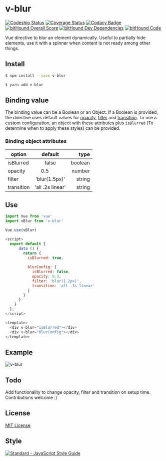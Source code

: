# v-blur

[![Codeship Status](https://img.shields.io/codeship/3a56b780-4639-0135-c530-069e5644f905/master.svg)](https://app.codeship.com/projects/213256)
[![Coverage Status](https://coveralls.io/repos/github/ndelvalle/v-blur/badge.svg?branch=master)](https://coveralls.io/github/ndelvalle/v-blur?branch=master)
[![Codacy Badge](https://api.codacy.com/project/badge/Grade/4b151e093b7e44ffbb660a84381d84ed)](https://www.codacy.com/app/ndelvalle/v-blur?utm_source=github.com&amp;utm_medium=referral&amp;utm_content=ndelvalle/v-blur&amp;utm_campaign=Badge_Grade)
[![bitHound Overall Score](https://www.bithound.io/github/ndelvalle/v-blur/badges/score.svg)](https://www.bithound.io/github/ndelvalle/v-blur)
[![bitHound Dev Dependencies](https://www.bithound.io/github/ndelvalle/v-blur/badges/devDependencies.svg)](https://www.bithound.io/github/ndelvalle/v-blur/master/dependencies/npm)
[![bitHound Code](https://www.bithound.io/github/ndelvalle/v-blur/badges/code.svg)](https://www.bithound.io/github/ndelvalle/v-blur)


Vue directive to blur an element dynamically. Useful to partially hide elements, use it with a spinner when content is not ready among other things.

## Install

```bash
$ npm install --save v-blur
```

```bash
$ yarn add v-blur
```
## Binding value

The binding value can be a Boolean or an Object. If a Boolean is provided, the directive uses default values for [opacity](https://www.w3schools.com/cssref/css3_pr_opacity.asp), [filter](https://www.w3schools.com/jsref/prop_style_filter.asp) and [transition](https://www.w3schools.com/jsref/prop_style_transition.asp). To use a custom configuration, an object with these attributes plus `isBlurred` (To determine when to apply these styles) can be provided.

### Binding object attributes

| option     | default          | type   |
| -----------|:----------------:| ------:|
| isBlurred  | false            | boolean|
| opacity    | 0.5              | number |
| filter     | 'blur(1.5px)'    | string |
| transition | 'all .2s linear' | string |

## Use

```js
import Vue from 'vue'
import vBlur from 'v-blur'

Vue.use(vBlur)
```

```js
<script>
  export default {
      data () {
        return {
          isBlurred: true,
          
          blurConfig: {
            isBlurred: false,
            opacity: 0.3,
            filter: 'blur(1.2px)',
            transition: 'all .3s linear'
          }
        }
      }
    }
  };
</script>

<template>
  <div v-blur="isBlurred"></div>
  <div v-blur="blurConfig"></div>
</template>
```

## Example
![v-blur](https://raw.githubusercontent.com/ndelvalle/v-blur/master/v-blur-image.png)

## Todo
Add functionality to change opacity, filter and transition on setup time. Contributions welcome :)

## License
[MIT License](https://github.com/ndelvalle/v-blur/blob/master/LICENSE)

## Style
[![Standard - JavaScript Style Guide](https://cdn.rawgit.com/feross/standard/master/badge.svg)](https://github.com/feross/standard)
